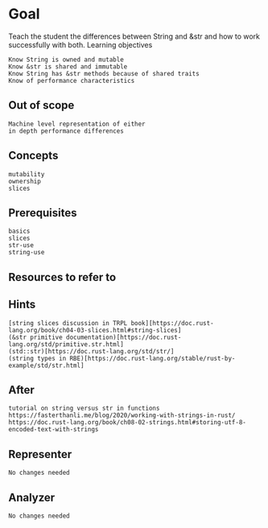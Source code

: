 # Goal

Teach the student the differences between String and &str and how to work successfully with both.
Learning objectives

    Know String is owned and mutable
    Know &str is shared and immutable
    Know String has &str methods because of shared traits
    Know of performance characteristics

## Out of scope

    Machine level representation of either
    in depth performance differences

## Concepts

    mutability
    ownership
    slices

## Prerequisites

    basics
    slices
    str-use
    string-use

## Resources to refer to

## Hints

    [string slices discussion in TRPL book][https://doc.rust-lang.org/book/ch04-03-slices.html#string-slices]
    (&str primitive documentation)[https://doc.rust-lang.org/std/primitive.str.html]
    (std::str)[https://doc.rust-lang.org/std/str/]
    (string types in RBE)[https://doc.rust-lang.org/stable/rust-by-example/std/str.html]

## After

    tutorial on string versus str in functions
    https://fasterthanli.me/blog/2020/working-with-strings-in-rust/
    https://doc.rust-lang.org/book/ch08-02-strings.html#storing-utf-8-encoded-text-with-strings

## Representer

    No changes needed

## Analyzer

    No changes needed
